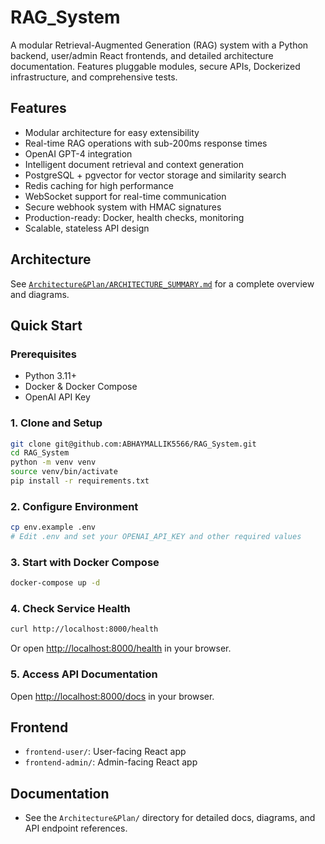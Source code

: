 # RAG_System

A modular Retrieval-Augmented Generation (RAG) system with a Python backend, user/admin React frontends, and detailed architecture documentation. Features pluggable modules, secure APIs, Dockerized infrastructure, and comprehensive tests.

## Features
- Modular architecture for easy extensibility
- Real-time RAG operations with sub-200ms response times
- OpenAI GPT-4 integration
- Intelligent document retrieval and context generation
- PostgreSQL + pgvector for vector storage and similarity search
- Redis caching for high performance
- WebSocket support for real-time communication
- Secure webhook system with HMAC signatures
- Production-ready: Docker, health checks, monitoring
- Scalable, stateless API design

## Architecture
See [`Architecture&Plan/ARCHITECTURE_SUMMARY.md`](Architecture&Plan/ARCHITECTURE_SUMMARY.md) for a complete overview and diagrams.

## Quick Start

### Prerequisites
- Python 3.11+
- Docker & Docker Compose
- OpenAI API Key

### 1. Clone and Setup
```bash
git clone git@github.com:ABHAYMALLIK5566/RAG_System.git
cd RAG_System
python -m venv venv
source venv/bin/activate
pip install -r requirements.txt
```

### 2. Configure Environment
```bash
cp env.example .env
# Edit .env and set your OPENAI_API_KEY and other required values
```

### 3. Start with Docker Compose
```bash
docker-compose up -d
```

### 4. Check Service Health
```bash
curl http://localhost:8000/health
```
Or open [http://localhost:8000/health](http://localhost:8000/health) in your browser.

### 5. Access API Documentation
Open [http://localhost:8000/docs](http://localhost:8000/docs) in your browser.

## Frontend
- `frontend-user/`: User-facing React app
- `frontend-admin/`: Admin-facing React app

## Documentation
- See the `Architecture&Plan/` directory for detailed docs, diagrams, and API endpoint references.
